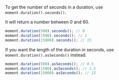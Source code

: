 To get the number of seconds in a duration, use `moment.duration().seconds()`.

It will return a number between 0 and 60.

```javascript
moment.duration(500).seconds(); // 0
moment.duration(1500).seconds(); // 1
moment.duration(15000).seconds(); // 15
```

If you want the length of the duration in seconds, use `moment.duration().asSeconds()` instead.

```javascript
moment.duration(500).asSeconds(); // 0.5
moment.duration(1500).asSeconds(); // 1.5
moment.duration(15000).asSeconds(); // 15
```

